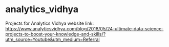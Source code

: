 # analytics_vidhya
Projects for Analytics Vidhya website
link: https://www.analyticsvidhya.com/blog/2018/05/24-ultimate-data-science-projects-to-boost-your-knowledge-and-skills/?utm_source=Youtube&utm_medium=Referral
